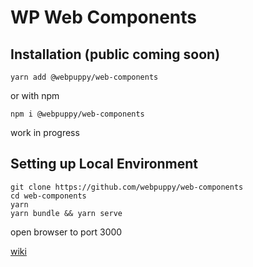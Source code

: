# WP Web Components


## Installation (public coming soon)

```
yarn add @webpuppy/web-components
```

or with npm

```
npm i @webpuppy/web-components
```


work in progress

## Setting up Local Environment

```
git clone https://github.com/webpuppy/web-components
cd web-components
yarn
yarn bundle && yarn serve
```

open browser to port 3000


[wiki](https://github.com/webpuppy/web-components/wiki)
